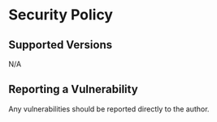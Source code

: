 # Security Policy

## Supported Versions

N/A

## Reporting a Vulnerability

Any vulnerabilities should be reported directly to the author.
